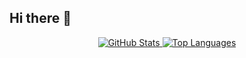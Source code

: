 ## Hi there 👋
<p align="center">
<a href="https://github.com/[chagan725]">
<img src="https://github-readme-stats.vercel.app/api?username=[your-github-username]&show_icons=true&theme=radical" alt="GitHub Stats" />
</a>
<a href="https://github.com/[chagan725]">
<img src="https://www.google.com/search?q=https://github-readme-stats.vercel.app/api/top-langs/%3Fusername%3D[your-github-username]&layout=compact&theme=radical" alt="Top Languages" />
</a>
</p>




